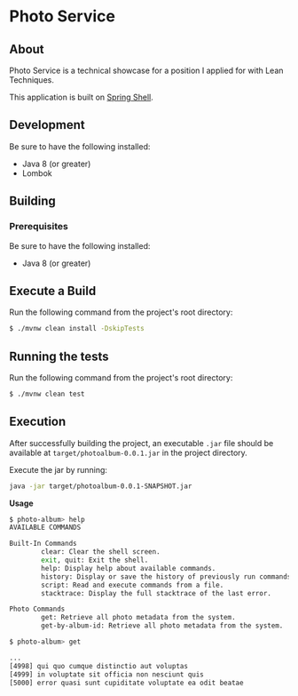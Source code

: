 # Photo Service

## About
Photo Service is a technical showcase for a position I applied for with Lean Techniques.

This application is built on [Spring Shell](https://projects.spring.io/spring-shell/).

## Development
Be sure to have the following installed:  
* Java 8 (or greater)
* Lombok

## Building

### Prerequisites
Be sure to have the following installed:  
* Java 8 (or greater)

## Execute a Build
Run the following command from the project's root directory:
```sh
$ ./mvnw clean install -DskipTests
```

## Running the tests
Run the following command from the project's root directory:
```sh
$ ./mvnw clean test
```

## Execution
After successfully building the project, an executable `.jar` file should be available at `target/photoalbum-0.0.1.jar` in the project directory.

Execute the jar by running:
```sh
java -jar target/photoalbum-0.0.1-SNAPSHOT.jar
```

**Usage**
```sh
$ photo-album> help
AVAILABLE COMMANDS

Built-In Commands
        clear: Clear the shell screen.
        exit, quit: Exit the shell.
        help: Display help about available commands.
        history: Display or save the history of previously run commands
        script: Read and execute commands from a file.
        stacktrace: Display the full stacktrace of the last error.

Photo Commands
        get: Retrieve all photo metadata from the system.
        get-by-album-id: Retrieve all photo metadata from the system.
```
```sh
$ photo-album> get

...
[4998] qui quo cumque distinctio aut voluptas
[4999] in voluptate sit officia non nesciunt quis
[5000] error quasi sunt cupiditate voluptate ea odit beatae
```